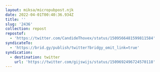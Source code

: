 ```yaml
---
layout: miksa/micropubpost.njk
date: 2022-04-01T00:40:36.934Z
title: ''
slug: '2436'
collection: repost
repostof:
  - 'https://twitter.com/CandideThovex/status/1509566481599811584'
syndicateTo:
  - 'https://brid.gy/publish/twitter?bridgy_omit_link=true'
syndication:
  - destination: twitter
    url: 'https://twitter.com/gijswijs/status/1509692496724570118'
---
```



